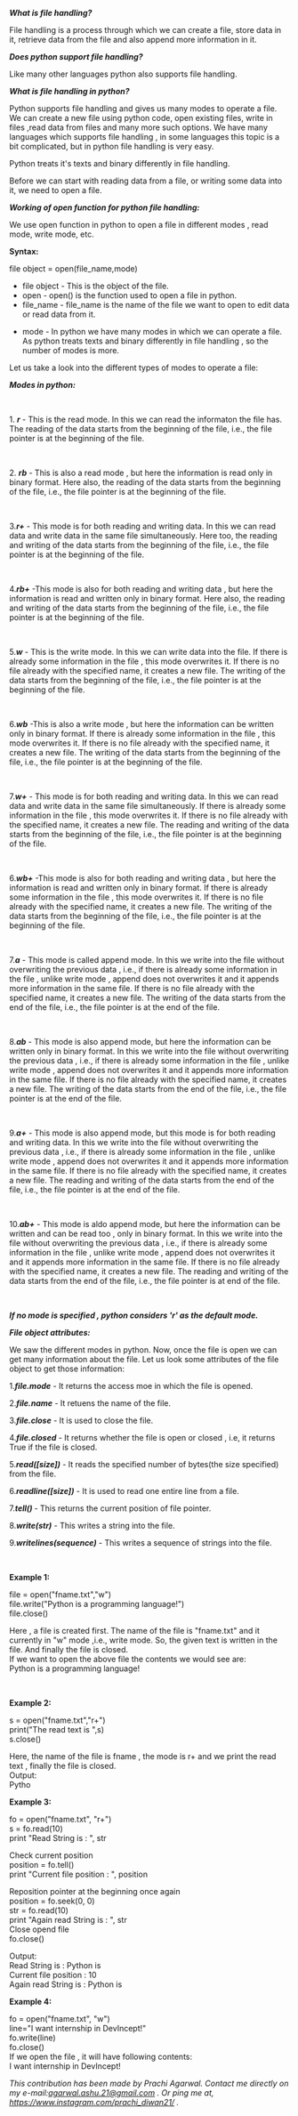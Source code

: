 ***What is file handling?***
<p>
File handling is a process through which we can create a file,
  store data in it, retrieve data from the file and also append more information in it. </p>

***Does python support file handling?***

<p>Like many other languages python also supports file handling.</p>

***What is file handling in python?***
<p>Python supports file handling and gives us many modes to operate a file.
  We can create a new file using python code, open existing files, 
  write in files ,read data from files and many more such options.
We have many languages which supports file handling , 
  in some languages this topic is a bit complicated, but in python file handling is very easy.</p>
<p>Python treats it's texts and binary differently in file handling.</p>
<p>Before we can start with reading data from a file, or writing some data into it, we need to open a file.</p>

<p><b><i>Working of open function for python file handling:</i></b></p>
<p>We use open function in python to open a file in different modes , read mode, write mode, etc.</p>

<p><b>Syntax:</b></p>
<p>file object = open(file_name,mode)</p>
<ul>
<li>file object - This is the object of the file. </li>
<li>open - open() is the function used to open a file in python.</li>
<li>file_name - file_name is the name of the file we want to open to edit data or read data from it.</p></li>
<li><p>mode - In python we have many modes in which we can operate a file. As python treats texts and binary differently in file handling , so the number of modes is more.</p></li>
</ul>
<p>Let us take a look into the different types of modes to operate a file:</p>
<p>
<b><i>Modes in python:</b></i>
</p><br>

<p>1. <b><i>r</i></b> - This is the read mode. 
  In this we can read the informaton the file has.
  The reading of the data starts from the beginning of the file, i.e., the file pointer is at the beginning of the file.</p>
<br>
<p>2. <b><i>rb</i></b> - This is also a read mode ,
  but here the information is read only in binary format. 
  Here also, the reading of the data starts from the beginning of the file, i.e., the file pointer is at the beginning of the file.</p>
<br>
<p>3.<b><i>r+</i></b> - This mode is for both reading and writing data. 
  In this we can read data and write data in the same file simultaneously.
  Here too, the reading and writing of the data starts from the beginning of the file, i.e., the file pointer is at the beginning of the file.</p>
<br>
<p>4.<b><i>rb+</i></b> -This mode is also for both reading and writing data , 
  but here the information is read and written only in binary format.
  Here also, the reading and writing of the data starts from the beginning of the file, 
  i.e., the file pointer is at the beginning of the file.</p>
<br>
<p>5.<b><i>w</i></b> - This is the write mode. 
  In this we can write data into the file. If there is already some information in the file , this mode overwrites it.
  If there is no file already with the specified name, it creates a new file. The writing of the data starts from the beginning of the file, i.e., the file pointer is at the beginning of the file.</p>
<br>
<p>6.<b><i>wb</i></b> -This is also a write mode , but here the information can be written only in binary format. 
  If there is already some information in the file , this mode overwrites it.
  If there is no file already with the specified name, it creates a new file.
  The writing of the data starts from the beginning of the file, i.e., the file pointer is at the beginning of the file.</p>
<br>
<p>7.<b><i>w+</i></b> - This mode is for both reading and writing data.
  In this we can read data and write data in the same file simultaneously.
  If there is already some information in the file , this mode overwrites it.
  If there is no file already with the specified name, it creates a new file. 
  The reading and writing of the data starts from the beginning of the file, i.e., the file pointer is at the beginning of the file.</p>
<br>
<p>6.<b><i>wb+</i></b> -This mode is also for both reading and writing data ,
  but here the information is read and written only in binary format. 
  If there is already some information in the file , this mode overwrites it. 
  If there is no file already with the specified name, it creates a new file. 
  The writing of the data starts from the beginning of the file, i.e., the file pointer is at the beginning of the file.</p>
<br>
<p>7.<b><i>a</i></b> - This mode is called append mode.
  In this we write into the file without overwriting the previous data , i.e., 
  if there is already some information in the file , unlike write mode , append does not overwrites it and it appends more information in the same file.
  If there is no file already with the specified name, it creates a new file. 
  The writing of the data starts from the end of the file, i.e., the file pointer is at the end of the file.</p>
<br>
<p>8.<b><i>ab</i></b> - This mode is also append mode, but here the information can be written only in binary format.
  In this we write into the file without overwriting the previous data , i.e., if there is already some information in the file , unlike write mode ,
  append does not overwrites it and it appends more information in the same file. 
  If there is no file already with the specified name,
  it creates a new file. The writing of the data starts from the end of the file, i.e., the file pointer is at the end of the file.</p>
<br>
<p>9.<b><i>a+</i></b> - This mode is also append mode, but this mode is for both reading and writing data.
  In this we write into the file without overwriting the previous data , i.e., if there is already some information in the file ,
  unlike write mode , append does not overwrites it and it appends more information in the same file. 
  If there is no file already with the specified name, it creates a new file. 
  The reading and writing of the data starts from the end of the file, i.e., the file pointer is at the end of the file.</p>
<br>
<p>10.<b><i>ab+</i></b> - This mode is aldo append mode, but here the information can be written and can be read too , only in binary format.
  In this we write into the file without overwriting the previous data , i.e., 
  if there is already some information in the file , unlike write mode , 
  append does not overwrites it and it appends more information in the same file.
  If there is no file already with the specified name, it creates a new file. 
  The reading and writing of the data starts from the end of the file, i.e., the file pointer is at end of the file.</p>
<br>
<p><b><i>If no mode is specified , python considers 'r' as the default mode.</i></b></p>
<b><i>File object attributes:</i></b>
<br>
<p>We saw the different modes in python.
  Now, once the file is open we can get many information about the file. 
  Let us look some attributes of the file object to get those information:</p>
<p>1.<b><i>file.mode</i></b> - It returns the access moe in which the file is opened.</p>
<p>2.<b><i>file.name</i></b> - It retuens the name of the file.</p>
<p>3.<b><i>file.close</i></b> - It is used to close the file.</p>
<p>4.<b><i>file.closed</i></b> - It returns whether the file is open or closed , i.e, it returns True if the file is closed.</p>
<p>5.<b><i>read([size])</i></b> - It reads the specified number of bytes(the size specified) from the file. </p>
<p>6.<b><i>readline([size])</i></b> - It is used to read one entire line from a file.</p>
<p>7.<b><i>tell() </i></b> - This returns the current position of file pointer.</p>
<p>8.<b><i>write(str)</i></b> - This writes a string into the file.</p>
<p>9.<b><i>writelines(sequence)</i></b> - This writes a sequence of strings into the file.</p>
<br>
<b><p>Example 1:</p></b>
<p>file = open("fname.txt","w")<br>
file.write("Python is a programming language!")<br>
file.close()
</p>
<p>Here , a file is created first. 
  The name of the file is "fname.txt" and it currently in "w" mode ,i.e., write mode. So, the given text is written in the file. 
  And finally the file is closed.
<br>If we want to open the above file the contents we would see are:
<br>Python is a programming language!</p>
<br>
<b><p>Example 2:</p></b>
<p>s = open("fname.txt","r+")<br>
print("The read text is ",s)<br>
s.close()<br></p>
<p>Here, the name of the file is fname , the mode is r+ and we print the read text , finally the file is closed.<br>
Output:<br>
Pytho<p>
 
<b><p>Example 3:</p></b>
<p>fo = open("fname.txt", "r+")<br>
s = fo.read(10)<br>
print "Read String is : ", str<br>

Check current position<br>
position = fo.tell()<br>
print "Current file position : ", position<br>

Reposition pointer at the beginning once again<br>
position = fo.seek(0, 0)<br>
str = fo.read(10)<br>
print "Again read String is : ", str<br>
Close opend file<br>
fo.close()</p>
Output:<br>
Read String is :  Python is<br>
Current file position :  10<br>
Again read String is :  Python is
<b><p>Example 4:</p></b>
<p>fo = open("fname.txt", "w")<br>
 line="I want internship in DevIncept!"<br>
 fo.write(line)<br>
 fo.close()<br>
If we open the file , it will have following contents:<br>
  I want internship in DevIncept!<br>
  
<p>

*This contribution has been made by Prachi Agarwal. Contact me directly on my e-mail:agarwal.ashu.21@gmail.com . Or ping me at, https://www.instagram.com/prachi_diwan21/ .*

</p>
